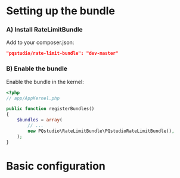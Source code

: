 Setting up the bundle
=============================

### A) Install RateLimitBundle

Add to your composer.json:

``` json
"pqstudio/rate-limit-bundle": "dev-master"
```

### B) Enable the bundle

Enable the bundle in the kernel:

``` php
<?php
// app/AppKernel.php

public function registerBundles()
{
    $bundles = array(
        // ...
        new PQstudio\RateLimitBundle\PQstudioRateLimitBundle(),
    );
}
```

Basic configuration
===================

